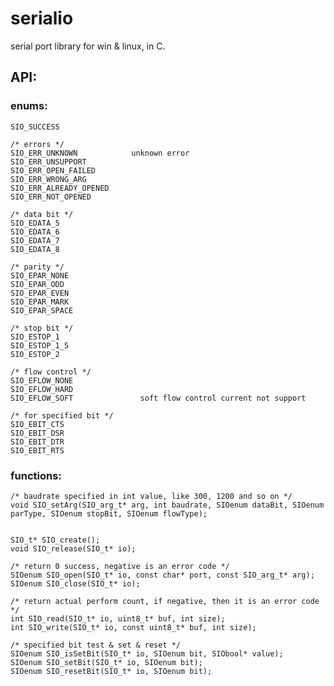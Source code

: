 serialio
========

serial port library for win &amp; linux, in C.

## API:

### enums:

	SIO_SUCCESS

	/* errors */
    SIO_ERR_UNKNOWN            unknown error
    SIO_ERR_UNSUPPORT
	SIO_ERR_OPEN_FAILED
	SIO_ERR_WRONG_ARG
	SIO_ERR_ALREADY_OPENED
	SIO_ERR_NOT_OPENED

	/* data bit */
	SIO_EDATA_5
	SIO_EDATA_6
	SIO_EDATA_7
	SIO_EDATA_8

	/* parity */
	SIO_EPAR_NONE
	SIO_EPAR_ODD
	SIO_EPAR_EVEN
	SIO_EPAR_MARK
	SIO_EPAR_SPACE

	/* stop bit */
	SIO_ESTOP_1
	SIO_ESTOP_1_5
	SIO_ESTOP_2

	/* flow control */
	SIO_EFLOW_NONE
	SIO_EFLOW_HARD
	SIO_EFLOW_SOFT               soft flow control current not support

	/* for specified bit */
	SIO_EBIT_CTS
	SIO_EBIT_DSR
	SIO_EBIT_DTR
	SIO_EBIT_RTS


### functions:

	/* baudrate specified in int value, like 300, 1200 and so on */
	void SIO_setArg(SIO_arg_t* arg, int baudrate, SIOenum dataBit, SIOenum parType, SIOenum stopBit, SIOenum flowType);


	SIO_t* SIO_create();
	void SIO_release(SIO_t* io);

	/* return 0 success, negative is an error code */
	SIOenum SIO_open(SIO_t* io, const char* port, const SIO_arg_t* arg);
	SIOenum SIO_close(SIO_t* io);

	/* return actual perform count, if negative, then it is an error code */
	int SIO_read(SIO_t* io, uint8_t* buf, int size);
	int SIO_write(SIO_t* io, const uint8_t* buf, int size);

	/* specified bit test & set & reset */
	SIOenum SIO_isSetBit(SIO_t* io, SIOenum bit, SIObool* value);
	SIOenum SIO_setBit(SIO_t* io, SIOenum bit);
	SIOenum SIO_resetBit(SIO_t* io, SIOenum bit);
